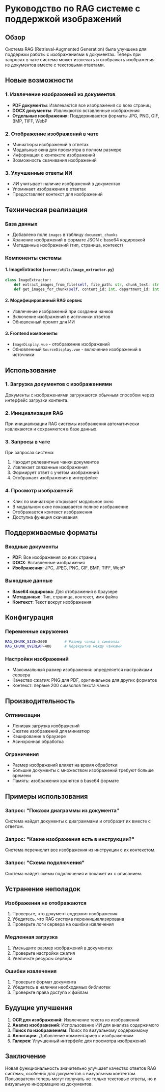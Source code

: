 # Руководство по RAG системе с поддержкой изображений

## Обзор

Система RAG (Retrieval-Augmented Generation) была улучшена для поддержки работы с изображениями в документах. Теперь при запросах в чате система может извлекать и отображать изображения из документов вместе с текстовыми ответами.

## Новые возможности

### 1. Извлечение изображений из документов
- **PDF документы**: Извлекаются все изображения со всех страниц
- **DOCX документы**: Извлекаются вставленные изображения
- **Отдельные изображения**: Поддерживаются форматы JPG, PNG, GIF, BMP, TIFF, WebP

### 2. Отображение изображений в чате
- Миниатюры изображений в ответах
- Модальные окна для просмотра в полном размере
- Информация о контексте изображений
- Возможность скачивания изображений

### 3. Улучшенные ответы ИИ
- ИИ учитывает наличие изображений в документах
- Упоминает изображения в ответах
- Предоставляет контекст для изображений

## Техническая реализация

### База данных
- Добавлено поле `images` в таблицу `document_chunks`
- Хранение изображений в формате JSON с base64 кодировкой
- Метаданные изображений (тип, страница, контекст)

### Компоненты системы

#### 1. ImageExtractor (`server/utils/image_extractor.py`)
```python
class ImageExtractor:
    def extract_images_from_file(self, file_path: str, chunk_text: str = "") -> List[Dict[str, Any]]
    def get_images_for_chunk(self, content_id: int, department_id: int, chunk_text: str) -> List[Dict[str, Any]]
```

#### 2. Модифицированный RAG сервис
- Извлечение изображений при создании чанков
- Включение изображений в источники ответов
- Обновленный промпт для ИИ

#### 3. Frontend компоненты
- `ImageDisplay.vue` - отображение изображений
- Обновленный `SourceDisplay.vue` - включение изображений в источники

## Использование

### 1. Загрузка документов с изображениями
Документы с изображениями загружаются обычным способом через интерфейс загрузки контента.

### 2. Инициализация RAG
При инициализации RAG системы изображения автоматически извлекаются и сохраняются в базе данных.

### 3. Запросы в чате
При запросах система:
1. Находит релевантные чанки документов
2. Извлекает связанные изображения
3. Формирует ответ с учетом изображений
4. Отображает изображения в интерфейсе

### 4. Просмотр изображений
- Клик по миниатюре открывает модальное окно
- В модальном окне показывается полное изображение
- Отображается контекст изображения
- Доступна функция скачивания

## Поддерживаемые форматы

### Входные документы
- **PDF**: Все изображения со всех страниц
- **DOCX**: Вставленные изображения
- **Изображения**: JPG, JPEG, PNG, GIF, BMP, TIFF, WebP

### Выходные данные
- **Base64 кодировка**: Для отображения в браузере
- **Метаданные**: Тип, страница, контекст, имя файла
- **Контекст**: Текст вокруг изображения

## Конфигурация

### Переменные окружения
```bash
RAG_CHUNK_SIZE=2000        # Размер чанка в символах
RAG_CHUNK_OVERLAP=400      # Перекрытие между чанками
```

### Настройки изображений
- Максимальный размер изображения: определяется настройками сервера
- Качество сжатия: PNG для PDF, оригинальное для других форматов
- Контекст: первые 200 символов текста чанка

## Производительность

### Оптимизации
- Ленивая загрузка изображений
- Сжатие изображений для миниатюр
- Кэширование в браузере
- Асинхронная обработка

### Ограничения
- Размер изображений влияет на время обработки
- Большие документы с множеством изображений требуют больше времени
- Память: изображения хранятся в base64 формате

## Примеры использования

### Запрос: "Покажи диаграммы из документа"
Система найдет документы с диаграммами и отобразит их вместе с ответом.

### Запрос: "Какие изображения есть в инструкции?"
Система перечислит все изображения из инструкции с их контекстом.

### Запрос: "Схема подключения"
Система найдет схемы подключения и покажет их с описанием.

## Устранение неполадок

### Изображения не отображаются
1. Проверьте, что документ содержит изображения
2. Убедитесь, что RAG система переинициализирована
3. Проверьте логи сервера на ошибки извлечения

### Медленная загрузка
1. Уменьшите размер изображений в документах
2. Проверьте настройки сжатия
3. Увеличьте ресурсы сервера

### Ошибки извлечения
1. Проверьте формат документа
2. Убедитесь в наличии необходимых библиотек
3. Проверьте права доступа к файлам

## Будущие улучшения

1. **OCR для изображений**: Извлечение текста из изображений
2. **Анализ изображений**: Использование ИИ для анализа содержимого
3. **Поиск по изображениям**: Поиск по визуальному содержимому
4. **Аннотации**: Добавление комментариев к изображениям
5. **Галерея**: Улучшенный интерфейс для просмотра изображений

## Заключение

Новая функциональность значительно улучшает качество ответов RAG системы, особенно для документов с визуальным контентом. Пользователи теперь могут получать не только текстовые ответы, но и визуальную информацию из документов.

